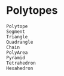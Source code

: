 # Polytopes

```@docs
Polytope
Segment
Triangle
Quadrangle
Chain
PolyArea
Pyramid
Tetrahedron
Hexahedron
```
